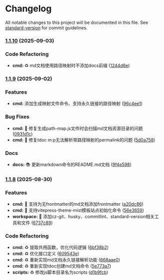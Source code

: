 # Changelog

All notable changes to this project will be documented in this file. See [standard-version](https://github.com/conventional-changelog/standard-version) for commit guidelines.

### [1.1.10](https://github.com/docs-site/tdoc-cli/compare/v1.1.9...v1.1.10) (2025-09-03)


### Code Refactoring

* **cmd:** ♻️ md文档使用路径映射时不添加docs前缀 ([1244d6e](https://github.com/docs-site/tdoc-cli/commit/1244d6eea8bd4fc2570fc6101a1431fa2e6f2ec7))

### [1.1.9](https://github.com/docs-site/tdoc-cli/compare/v1.1.8...v1.1.9) (2025-09-02)


### Features

* **cmd:** 添加生成映射文件命令、支持永久链接的路径映射 ([96c4ee1](https://github.com/docs-site/tdoc-cli/commit/96c4ee135e01ca555e38efcce61c4b3eab61e415))


### Bug Fixes

* **cmd:** 🐞 修复生成path-map.js文件时会扫描md文档资源目录的问题 ([0931d1c](https://github.com/docs-site/tdoc-cli/commit/0931d1c08eb8d6826b79723d03cfe2767cdc7447))
* **cmd:** 🐞 修复tdoc m:p无法解析带路径映射的permalink的问题 ([5d0a758](https://github.com/docs-site/tdoc-cli/commit/5d0a758f70dc0661edb26ecb2e01e04888b28b53))


### Docs

* **docs:** 📚 更新markdown命令的README.md文档 ([9f4e598](https://github.com/docs-site/tdoc-cli/commit/9f4e598c35040c1dc70da968f46471dd9555a3c6))

### [1.1.8](https://github.com/docs-site/tdoc-cli/compare/v1.1.7...v1.1.8) (2025-08-30)


### Features

* **cmd:** 🚀 支持为无frontmatter的md文档添加frontmatter ([a20dc86](https://github.com/docs-site/tdoc-cli/commit/a20dc86d6a4d1c7f7e1e6a35557fa64c3d027aea))
* **cmd:** 🚀 支持vitepress-theme-mist模板站点初始化命令 ([56e3659](https://github.com/docs-site/tdoc-cli/commit/56e36596e9771cb4d5bb0c9a0abbf3318e0e27a0))
* **workspace:** 🚀 添加cz-git、husky、commitlint、standard-version相关工具和文件 ([6737c89](https://github.com/docs-site/tdoc-cli/commit/6737c8955b6bac36cd9076623a79528316d70be1))


### Code Refactoring

* **cmd:** ♻️ 提取共用函数，优化代码逻辑 ([6bf38b2](https://github.com/docs-site/tdoc-cli/commit/6bf38b23ab6e3daa4c0bd5defe96d418793b84ce))
* **cmd:** ♻️ 优化接口定义 ([609543e](https://github.com/docs-site/tdoc-cli/commit/609543e15b98e5c7fe3177c8e2f288fe279d5a61))
* **cmd:** ♻️ 重新实现md文档永久链接解析功能 ([668aae0](https://github.com/docs-site/tdoc-cli/commit/668aae0fc08995474f08ce4bf041ff4887393b03))
* **cmd:** ♻️ 重新实现tdoc创建md文档命令 ([5e773a7](https://github.com/docs-site/tdoc-cli/commit/5e773a77add486137f727df46fd79752f9b0fe49))
* **scripts:** ♻️ 修改js脚本目录名为scripts ([d1b9fcb](https://github.com/docs-site/tdoc-cli/commit/d1b9fcba5227a8ecbff4bf53ebd26f912308306d))
